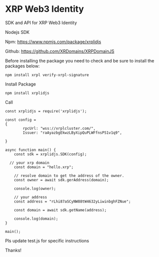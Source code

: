 # XRP Web3 Identity
SDK and API for XRP Web3 Identity

Nodejs SDK

Npm: https://www.npmjs.com/package/xrplidjs

Github: https://github.com/XRDomains/XRPDomainJS

Before installing the package you need to check and be sure to install the packages below:

```
npm install xrpl verify-xrpl-signature
```

Install Package

```
npm install xrplidjs
```

Call 
```
const xrplidjs = require('xrplidjs');

const config = 
{
		rpcUrl: "wss://xrplcluster.com/",
		Issuer: "raAyazbgEkwzLByXipQuPLWFfnsPS1v1q9",
		
}

async function main() {
	const sdk = xrplidjs.SDK(config);	
	
  // your xrp domain
	const domain = "hello.xrp";
		
	// resolve domain to get the address of the owner.
	const owner = await sdk.gerAddress(domain);
	
	console.log(owner);
	
	// your address
	const address = "rLhi87aSCyNW88tW4632yLiwinbghFZNue";
	
	const domain = await sdk.getName(address);
	
	console.log(domain);
}

main();
```

Pls update test.js for specific instructions

Thanks!
